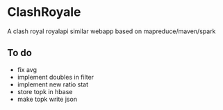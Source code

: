 # ClashRoyale
A clash royal royalapi similar webapp based on mapreduce/maven/spark

## To do
- fix avg
- implement doubles in filter 
- implement new ratio stat
- store topk in hbase 
- make topk write json
